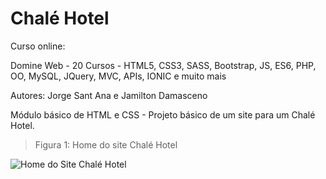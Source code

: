 # Chalé Hotel

Curso online:

Domine Web - 20 Cursos - HTML5, CSS3, SASS, Bootstrap, JS, ES6, PHP, OO, MySQL, JQuery, MVC, APIs, IONIC e muito mais

Autores:
Jorge Sant Ana e Jamilton Damasceno


Módulo básico de HTML e CSS - Projeto básico de um site para um Chalé Hotel. 

>Figura 1: Home do site Chalé Hotel

![Home do Site Chalé Hotel](images/Site.png)
